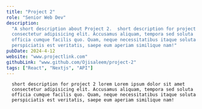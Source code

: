 ```yaml
---
title: "Project 2"
role: "Senior Web Dev"
description:
  "A short description about Project 2.  short description for project 1 lorem Lorem ipsum dolor sit amet
  consectetur adipisicing elit. Accusamus aliquam, tempora sed soluta
  officia cumque facilis quo. Quam, neque necessitatibus itaque soluta
  perspiciatis est veritatis, saepe eum aperiam similique nam!"
pubDate: 2024-4-12
website: "www.projectlink.com"
githubLink: "www.github.com/Ojisaleem/project-2"
tags: ["React", "Nextjs", "API"]
---
```


      short description for project 2 lorem Lorem ipsum dolor sit amet
      consectetur adipisicing elit. Accusamus aliquam, tempora sed soluta
      officia cumque facilis quo. Quam, neque necessitatibus itaque soluta
      perspiciatis est veritatis, saepe eum aperiam similique nam!
